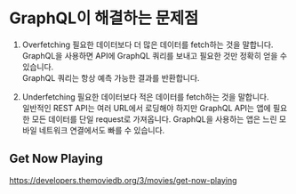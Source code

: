 # GraphQL이 해결하는 문제점

1. Overfetching
필요한 데이터보다 더 많은 데이터를 fetch하는 것을 말합니다.     
GraphQL을 사용하면 API에 GraphQL 쿼리를 보내고 필요한 것만 정확히 얻을 수 있습니다.     
GraphQL 쿼리는 항상 예측 가능한 결과를 반환합니다.   

2. Underfetching
필요한 데이터보다 적은 데이터를 fetch하는 것을 말합니다.   
일반적인 REST API는 여러 URL에서 로딩해야 하지만 GraphQL API는 앱에 필요한 모든 데이터를 단일 request로 가져옵니다. 
GraphQL을 사용하는 앱은 느린 모바일 네트워크 연결에서도 빠를 수 있습니다.   

## Get Now Playing
https://developers.themoviedb.org/3/movies/get-now-playing

